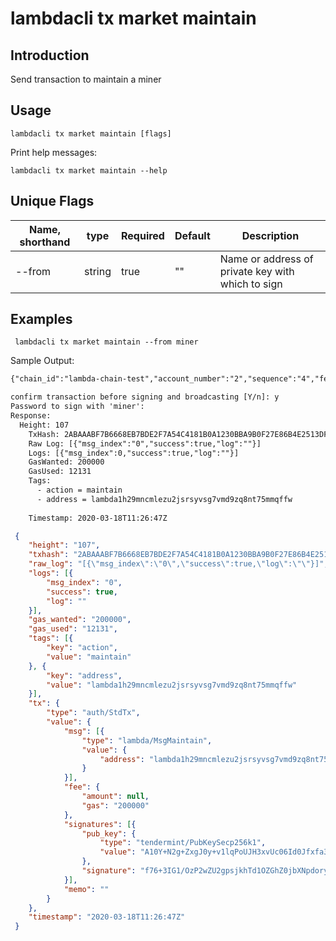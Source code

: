 # lambdacli tx market maintain

## Introduction

Send transaction to maintain a miner

## Usage

```
lambdacli tx market maintain [flags]
```

Print help messages:
```
lambdacli tx market maintain --help
```

## Unique Flags

| Name, shorthand              | type   | Required | Default  | Description                                                         |
| ---------------------------- | -----  | -------- | -------- | ------------------------------------------------------------------- | 
| --from                       | string | true     | ""       |  Name or address of private key with which to sign |

## Examples

```
 lambdacli tx market maintain --from miner

```

Sample Output:
```txt
{"chain_id":"lambda-chain-test","account_number":"2","sequence":"4","fee":{"amount":null,"gas":"200000"},"msgs":[{"type":"lambda/MsgMaintain","value":{"address":"lambda1h29mncmlezu2jsrsyvsg7vmd9zq8nt75mmqffw"}}],"memo":""}

confirm transaction before signing and broadcasting [Y/n]: y
Password to sign with 'miner':
Response:
  Height: 107
    TxHash: 2ABAAABF7B6668EB7BDE2F7A54C4181B0A1230BBA9B0F27E86B4E2513DF99B96
    Raw Log: [{"msg_index":"0","success":true,"log":""}]
    Logs: [{"msg_index":0,"success":true,"log":""}]
    GasWanted: 200000
    GasUsed: 12131
    Tags: 
      - action = maintain
      - address = lambda1h29mncmlezu2jsrsyvsg7vmd9zq8nt75mmqffw
  
    Timestamp: 2020-03-18T11:26:47Z
```

```json
 {
 	"height": "107",
 	"txhash": "2ABAAABF7B6668EB7BDE2F7A54C4181B0A1230BBA9B0F27E86B4E2513DF99B96",
 	"raw_log": "[{\"msg_index\":\"0\",\"success\":true,\"log\":\"\"}]",
 	"logs": [{
 		"msg_index": "0",
 		"success": true,
 		"log": ""
 	}],
 	"gas_wanted": "200000",
 	"gas_used": "12131",
 	"tags": [{
 		"key": "action",
 		"value": "maintain"
 	}, {
 		"key": "address",
 		"value": "lambda1h29mncmlezu2jsrsyvsg7vmd9zq8nt75mmqffw"
 	}],
 	"tx": {
 		"type": "auth/StdTx",
 		"value": {
 			"msg": [{
 				"type": "lambda/MsgMaintain",
 				"value": {
 					"address": "lambda1h29mncmlezu2jsrsyvsg7vmd9zq8nt75mmqffw"
 				}
 			}],
 			"fee": {
 				"amount": null,
 				"gas": "200000"
 			},
 			"signatures": [{
 				"pub_key": {
 					"type": "tendermint/PubKeySecp256k1",
 					"value": "A10Y+N2g+ZxgJ0y+v1lqPoUJH3xvUc06Id0Jfxfa38rM"
 				},
 				"signature": "f76+3IG1/OzP2wZU2gpsjkhTd1OZGhZ0jbXNpdoryC0ahZb9oOns8xxh+3vKJhq7X1qJXkyhJPmQZcIoYjydyg=="
 			}],
 			"memo": ""
 		}
 	},
 	"timestamp": "2020-03-18T11:26:47Z"
 }
```
